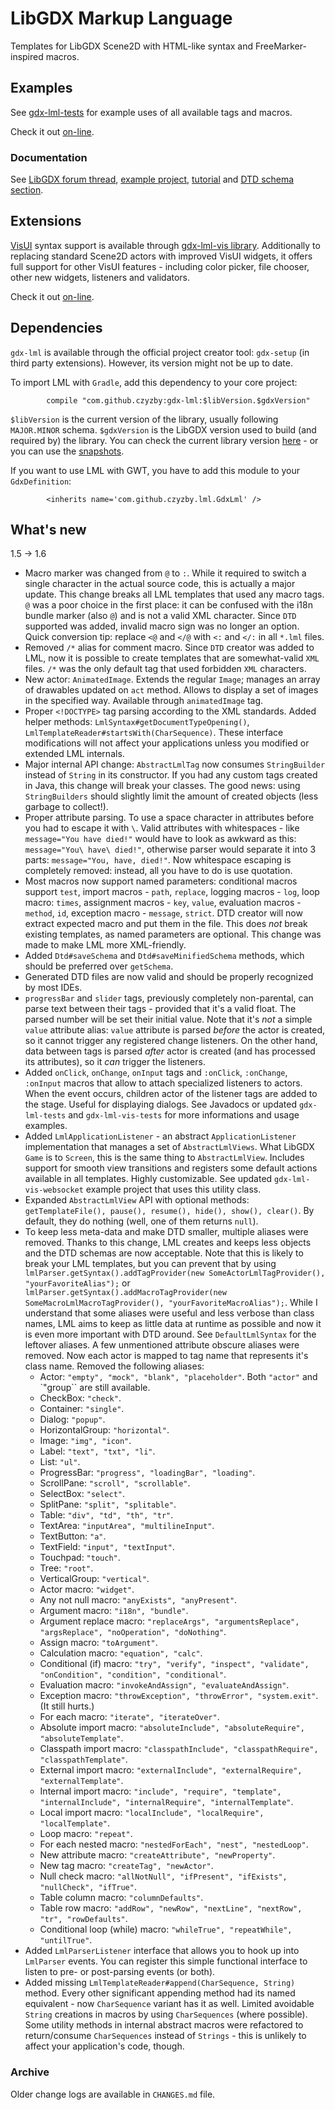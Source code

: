 # LibGDX Markup Language
Templates for LibGDX Scene2D with HTML-like syntax and FreeMarker-inspired macros.

## Examples
See [gdx-lml-tests](../examples/gdx-lml-tests) for example uses of all available tags and macros.

Check it out [on-line](http://czyzby.github.io/gdx-lml/lml).

### Documentation
See [LibGDX forum thread](http://www.badlogicgames.com/forum/viewtopic.php?f=17&t=18843), [example project](../examples/gdx-lml-tests), [tutorial](https://github.com/czyzby/gdx-lml/wiki/LibGDX-Markup-Language) and [DTD schema section](dtd).

## Extensions
[VisUI](https://github.com/kotcrab/VisEditor/wiki/VisUI) syntax support is available through [gdx-lml-vis library](../lml-vis). Additionally to replacing standard Scene2D actors with improved VisUI widgets, it offers full support for other VisUI features - including color picker, file chooser, other new widgets, listeners and validators.

Check it out [on-line](http://czyzby.github.io/gdx-lml/lml-vis).

## Dependencies

`gdx-lml` is available through the official project creator tool: `gdx-setup` (in third party extensions). However, its version might not be up to date.

To import LML with `Gradle`, add this dependency to your core project:
```
        compile "com.github.czyzby:gdx-lml:$libVersion.$gdxVersion"
```

`$libVersion` is the current version of the library, usually following `MAJOR.MINOR` schema. `$gdxVersion` is the LibGDX version used to build (and required by) the library. You can check the current library version [here](http://search.maven.org/#search|ga|1|g%3A%22com.github.czyzby%22) - or you can use the [snapshots](https://oss.sonatype.org/content/repositories/snapshots/com/github/czyzby/).

If you want to use LML with GWT, you have to add this module to your `GdxDefinition`:
```
        <inherits name='com.github.czyzby.lml.GdxLml' />
```

## What's new

1.5 -> 1.6

- Macro marker was changed from `@` to `:`. While it required to switch a single character in the actual source code, this is actually a major update. This change breaks all LML templates that used any macro tags. `@` was a poor choice in the first place: it can be confused with the i18n bundle marker (also `@`) and is not a valid XML character. Since `DTD` supported was added, invalid macro sign was no longer an option. Quick conversion tip: replace `<@` and `</@` with `<:` and `</:` in all `*.lml` files.
- Removed `/*` alias for comment macro. Since `DTD` creator was added to LML, now it is possible to create templates that are somewhat-valid `XML` files. `/*` was the only default tag that used forbidden `XML` characters.
- New actor: `AnimatedImage`. Extends the regular `Image`; manages an array of drawables updated on `act` method. Allows to display a set of images in the specified way. Available through `animatedImage` tag.
- Proper `<!DOCTYPE>` tag parsing according to the XML standards. Added helper methods: `LmlSyntax#getDocumentTypeOpening()`, `LmlTemplateReader#startsWith(CharSequence)`. These interface modifications will not affect your applications unless you modified or extended LML internals.
- Major internal API change: `AbstractLmlTag` now consumes `StringBuilder` instead of `String` in its constructor. If you had any custom tags created in Java, this change will break your classes. The good news: using `StringBuilders` should slightly limit the amount of created objects (less garbage to collect!).
- Proper attribute parsing. To use a space character in attributes before you had to escape it with `\`. Valid attributes with whitespaces - like `message="You have died!"` would have to look as awkward as this: `message="You\ have\ died!"`, otherwise parser would separate it into 3 parts: `message="You, have, died!"`. Now whitespace escaping is completely removed: instead, all you have to do is use quotation.
- Most macros now support named parameters: conditional macros support `test`, import macros - `path`, `replace`, logging macros - `log`, loop macro: `times`, assignment macros - `key`, `value`, evaluation macros - `method`, `id`, exception macro - `message`, `strict`. DTD creator will now extract expected macro and put them in the file. This does *not* break existing templates, as named parameters are optional. This change was made to make LML more XML-friendly.
- Added `Dtd#saveSchema` and `Dtd#saveMinifiedSchema` methods, which should be preferred over `getSchema`.
- Generated DTD files are now valid and should be properly recognized by most IDEs.
- `progressBar` and `slider` tags, previously completely non-parental, can parse text between their tags - provided that it's a valid float. The parsed number will be set their initial value. Note that it's *not* a simple `value` attribute alias: `value` attribute is parsed *before* the actor is created, so it cannot trigger any registered change listeners. On the other hand, data between tags is parsed *after* actor is created (and has processed its attributes), so it *can* trigger the listeners.
- Added `onClick`, `onChange`, `onInput` tags and `:onClick`, `:onChange`, `:onInput` macros that allow to attach specialized listeners to actors. When the event occurs, children actor of the listener tags are added to the stage. Useful for displaying dialogs. See Javadocs or updated `gdx-lml-tests` and `gdx-lml-vis-tests` for more informations and usage examples.
- Added `LmlApplicationListener` - an abstract `ApplicationListener` implementation that manages a set of `AbstractLmlViews`. What LibGDX `Game` is to `Screen`, this is the same thing to `AbstractLmlView`. Includes support for smooth view transitions and registers some default actions available in all templates. Highly customizable. See updated `gdx-lml-vis-websocket` example project that uses this utility class.
- Expanded `AbstractLmlView` API with optional methods: `getTemplateFile(), pause(), resume(), hide(), show(), clear()`. By default, they do nothing (well, one of them returns `null`).
- To keep less meta-data and make DTD smaller, multiple aliases were removed. Thanks to this change, LML creates and keeps less objects and the DTD schemas are now acceptable. Note that this is likely to break your LML templates, but you can prevent that by using `lmlParser.getSyntax().addTagProvider(new SomeActorLmlTagProvider(), "yourFavoriteAlias");` or `lmlParser.getSyntax().addMacroTagProvider(new SomeMacroLmlMacroTagProvider(), "yourFavoriteMacroAlias");`. While I understand that some aliases were useful and less verbose than class names, LML aims to keep as little data at runtime as possible and now it is even more important with DTD around. See `DefaultLmlSyntax` for the leftover aliases. A few unmentioned attribute obscure aliases were removed. Now each actor is mapped to tag name that represents it's class name. Removed the following aliases:
  - Actor:  `"empty", "mock", "blank", "placeholder"`. Both `"actor"` and `"group`` are still available. 
  - CheckBox: `"check"`.
  - Container: `"single"`.
  - Dialog: `"popup"`.
  - HorizontalGroup: `"horizontal"`.
  - Image: `"img", "icon"`.
  - Label: `"text", "txt", "li"`.
  - List: `"ul"`.
  - ProgressBar: `"progress", "loadingBar", "loading"`.
  - ScrollPane: `"scroll", "scrollable"`.
  - SelectBox: `"select"`.
  - SplitPane: `"split", "splitable"`.
  - Table: `"div", "td", "th", "tr"`.
  - TextArea: `"inputArea", "multilineInput"`.
  - TextButton: `"a"`.
  - TextField: `"input", "textInput"`.
  - Touchpad: `"touch"`.
  - Tree: `"root"`.
  - VerticalGroup: `"vertical"`.
  - Actor macro: `"widget"`.
  - Any not null macro: `"anyExists", "anyPresent"`.
  - Argument macro: `"i18n", "bundle"`.
  - Argument replace macro: `"replaceArgs", "argumentsReplace", "argsReplace", "noOperation", "doNothing"`.
  - Assign macro: `"toArgument"`.
  - Calculation macro: `"equation", "calc"`.
  - Conditional (if) macro: `"try", "verify", "inspect", "validate", "onCondition", "condition", "conditional"`.
  - Evaluation macro: `"invokeAndAssign", "evaluateAndAssign"`.
  - Exception macro: `"throwException", "throwError", "system.exit"`. (It still hurts.)
  - For each macro: `"iterate", "iterateOver"`.
  - Absolute import macro: `"absoluteInclude", "absoluteRequire", "absoluteTemplate"`.
  - Classpath import macro: `"classpathInclude", "classpathRequire", "classpathTemplate"`.
  - External import macro: `"externalInclude", "externalRequire", "externalTemplate"`.
  - Internal import macro: `"include", "require", "template", "internalInclude", "internalRequire", "internalTemplate"`.
  - Local import macro: `"localInclude", "localRequire", "localTemplate"`.
  - Loop macro: `"repeat"`.
  - For each nested macro: `"nestedForEach", "nest", "nestedLoop"`.
  - New attribute macro: `"createAttribute", "newProperty"`.
  - New tag macro: `"createTag", "newActor"`.
  - Null check macro: `"allNotNull", "ifPresent", "ifExists", "nullCheck", "ifTrue"`.
  - Table column macro: `"columnDefaults"`.
  - Table row macro: `"addRow", "newRow", "nextLine", "nextRow", "tr", "rowDefaults"`.
  - Conditional loop (while) macro: `"whileTrue", "repeatWhile", "untilTrue"`.
- Added `LmlParserListener` interface that allows you to hook up into `LmlParser` events. You can register this simple functional interface to listen to pre- or post-parsing events (or both).
- Added missing `LmlTemplateReader#append(CharSequence, String)` method. Every other significant appending method had its named equivalent - now `CharSequence` variant has it as well. Limited avoidable `String` creations in macros by using `CharSequences` (where possible). Some utility methods in internal abstract macros were refactored to return/consume `CharSequences` instead of `Strings` - this is unlikely to affect your application's code, though.

### Archive
Older change logs are available in `CHANGES.md` file.
